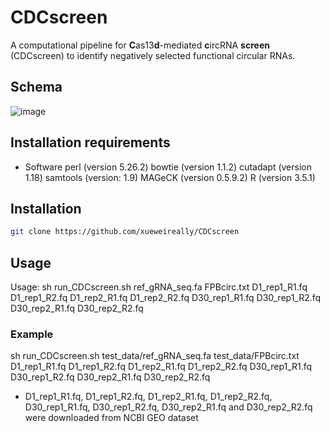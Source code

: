# CDCscreen
A computational pipeline for **C**as13**d**-mediated **c**ircRNA **screen** (CDCscreen) to identify negatively selected functional circular RNAs.


## Schema
![image](https://github.com/xueweireally/CDCscreen/blob/master/doc/CDCscreen_pipeline.jpg)

## Installation requirements

* Software
perl (version 5.26.2)
bowtie (version 1.1.2)
cutadapt (version 1.18)
samtools (version: 1.9)
MAGeCK (version 0.5.9.2)
R (version 3.5.1)

## Installation
```bash
git clone https://github.com/xueweireally/CDCscreen
```

## Usage
Usage: sh run_CDCscreen.sh ref_gRNA_seq.fa FPBcirc.txt D1_rep1_R1.fq D1_rep1_R2.fq D1_rep2_R1.fq D1_rep2_R2.fq D30_rep1_R1.fq D30_rep1_R2.fq D30_rep2_R1.fq D30_rep2_R2.fq

### Example
sh run_CDCscreen.sh test_data/ref_gRNA_seq.fa test_data/FPBcirc.txt D1_rep1_R1.fq D1_rep1_R2.fq D1_rep2_R1.fq D1_rep2_R2.fq D30_rep1_R1.fq D30_rep1_R2.fq D30_rep2_R1.fq D30_rep2_R2.fq

* D1_rep1_R1.fq, D1_rep1_R2.fq, D1_rep2_R1.fq, D1_rep2_R2.fq, D30_rep1_R1.fq, D30_rep1_R2.fq, D30_rep2_R1.fq and D30_rep2_R2.fq were downloaded from NCBI GEO dataset
